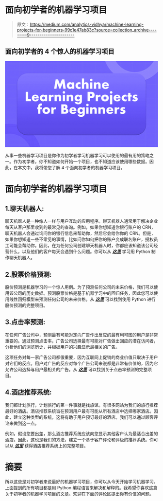 # 面向初学者的机器学习项目

> 原文：<https://medium.com/analytics-vidhya/machine-learning-projects-for-beginners-99c1e47ab83c?source=collection_archive---------9----------------------->

## 面向初学者的 4 个惊人的机器学习项目

![](img/b70ede4487e20a5a3761869bd6c6421f.png)

从事一些机器学习项目是你作为初学者学习机器学习可以使用的最有用的策略之一。作为初学者，你不知道如何开始一个项目，也不知道应该使用哪些数据。因此，在本文中，我将带您了解 4 个面向初学者的机器学习项目。

# 面向初学者的机器学习项目

## 1.聊天机器人:

聊天机器人是一种像人一样与用户互动的应用程序。聊天机器人通常用于解决企业每天从客户那里收到的最常见的查询。例如，如果你想知道你银行账户的 CRN，聊天机器人会通过询问你的银行信息来帮助你，然后它会给你你的 CRN。但是，如果你想知道一些不常见的事情，比如问你如何把你的账户变成联名账户，授权员工可能会帮助你。因此，在为任何公司创建聊天机器人时，你都应该知道该公司经营什么，以及他们的客户每天会遇到什么问题。你可以从 [***这里***](https://thecleverprogrammer.com/2021/03/25/chatbot-using-python/) 学习用 Python 制作聊天机器人。

## 2.股票价格预测:

股价预测是机器学习的一个惊人用例。为了预测任何公司的未来价格，我们可以使用该公司的历史数据。预测股票价格是基于机器学习中的回归任务，因此您可以使用线性回归模型来预测任何公司的未来价格。从 [***这里***](https://thecleverprogrammer.com/2020/11/14/stock-price-prediction-using-machine-learning/) 可以找到使用 Python 进行股价预测的完整项目。

## 3.点击率预测:

在任何广告公司中，预测最有可能对定向广告作出反应的最有利可图的用户是非常重要的。通过预测点击率，广告公司选择最有可能对广告做出回应的潜在访问者，分析他们的浏览历史，并根据用户的兴趣显示最相关的广告。

这项任务对每一家广告公司都很重要，因为互联网上促销的商业价值只取决于用户对它们的反应。用户对广告的反应对每个广告公司来说都是非常有价值的，因为它允许公司选择与用户最相关的广告。从 [***这里***](https://thecleverprogrammer.com/2021/01/24/click-through-rate-prediction-with-machine-learning/) 可以找到关于点击率预测的完整项目。

## 4.酒店推荐系统:

我们都计划旅行，计划旅行的第一件事就是找旅馆。有很多网站为我们的旅行推荐最好的酒店。酒店推荐系统旨在预测用户最有可能从所有酒店中选择哪家酒店。因此，建立这种类型的系统，这将有助于用户预订最好的酒店。我们可以通过顾客评论来做到这一点。

例如，假设您要出差，那么酒店推荐系统应该向您显示其他客户认为最适合出差的酒店。因此，这也是我们的方法，建立一个基于客户评论和评级的推荐系统。你可以从 [***这里***](https://thecleverprogrammer.com/2021/02/13/hotel-recommendation-system-with-machine-learning/) 获得酒店推荐系统上的完整项目。

# 摘要

所以这些是对初学者来说最好的机器学习项目，你可以从今天开始学习机器学习。上面提到的所有项目都是用 Python 编程语言来解决和解释的。我希望你喜欢这篇关于初学者的机器学习项目的文章。欢迎在下面的评论区提出你有价值的问题。